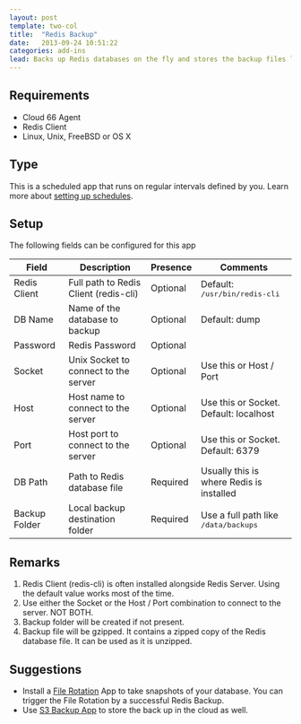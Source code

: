 ```yaml
---
layout: post
template: two-col
title:  "Redis Backup"
date:   2013-09-24 10:51:22
categories: add-ins
lead: Backs up Redis databases on the fly and stores the backup files locally
---
```




## Requirements
- Cloud 66  Agent
- Redis Client
- Linux, Unix, FreeBSD or OS X


## Type
This is a scheduled app that runs on regular intervals defined by you. Learn more about [setting up schedules](/add-ins/settingup-schedules.html).

## Setup
The following fields can be configured for this app

<table class='table table-bordered table-striped'>
	<thead>
		<tr>
			<th>Field</th>
			<th>Description</th>
			<th>Presence</th>
			<th>Comments</th>
		</tr>
	</thead>
	<tbody>
		<tr>
			<td>Redis Client</td>
			<td>Full path to Redis Client (redis-cli)</td>
			<td><span class='label'>Optional</span></td>
			<td>Default: <kbd>/usr/bin/redis-cli</kbd></td>
		</tr>
		<tr>
			<td>DB Name</td>
			<td>Name of the database to backup</td>
			<td><span class='label'>Optional</span></td>
			<td>Default: dump</td>
		</tr>
		<tr>
			<td>Password</td>
			<td>Redis Password</td>
			<td><span class='label'>Optional</span></td>
			<td></td>
		</tr>
		<tr>
			<td>Socket</td>
			<td>Unix Socket to connect to the server</td>
			<td><span class='label'>Optional</span></td>
			<td>Use this or Host / Port</td>
		</tr>
		<tr>
			<td>Host</td>
			<td>Host name to connect to the server</td>
			<td><span class='label'>Optional</span></td>
			<td>Use this or Socket. Default: localhost</td>
		</tr>
		<tr>
			<td>Port</td>
			<td>Host port to connect to the server</td>
			<td><span class='label'>Optional</span></td>
			<td>Use this or Socket. Default: 6379</td>
		</tr>
		<tr>
			<td>DB Path</td>
			<td>Path to Redis database file</td>
			<td><span class='label label-important'>Required</span></td>
			<td>Usually this is where Redis is installed</td>
		</tr>
		<tr>
			<td>Backup Folder</td>
			<td>Local backup destination folder</td>
			<td><span class='label label-important'>Required</span></td>
			<td>Use a full path like <kbd>/data/backups</kbd></td>
		</tr>
	</tbody>
</table>

## Remarks
1. Redis Client (redis-cli) is often installed alongside Redis Server. Using the default value works most of the time.
2. Use either the Socket or the Host / Port combination to connect to the server. NOT BOTH.
3. Backup folder will be created if not present.
5. Backup file will be gzipped. It contains a zipped copy of the Redis database file. It can be used as it is unzipped.

## Suggestions
- Install a [File Rotation](file_rotate) App to take snapshots of your database. You can trigger the File Rotation by a successful Redis Backup.
- Use [S3 Backup App](s3_backup) to store the back up in the cloud as well.